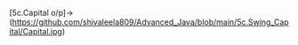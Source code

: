 [5c.Capital o/p]->(https://github.com/shivaleela809/Advanced_Java/blob/main/5c.Swing_Capital/Capital.jpg)
